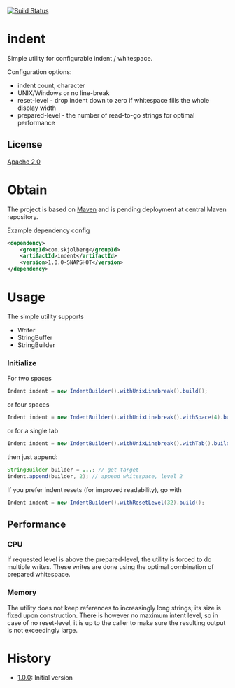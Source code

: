 [![Build Status](https://travis-ci.org/skjolber/indent.svg?branch=master)](https://travis-ci.org/skjolber/indent)

# indent
Simple utility for configurable indent / whitespace.

Configuration options:

 * indent count, character
 * UNIX/Windows or no line-break
 * reset-level - drop indent down to zero if whitespace fills the whole display width
 * prepared-level - the number of read-to-go strings for optimal performance

## License
[Apache 2.0]

# Obtain
The project is based on [Maven] and is pending deployment at central Maven repository.

Example dependency config

```xml
<dependency>
    <groupId>com.skjolberg</groupId>
    <artifactId>indent</artifactId>
    <version>1.0.0-SNAPSHOT</version>
</dependency>
```

# Usage
The simple utility supports

 * Writer
 * StringBuffer
 * StringBuilder

### Initialize

For two spaces
```java
Indent indent = new IndentBuilder().withUnixLinebreak().build();
```

or four spaces
```java
Indent indent = new IndentBuilder().withUnixLinebreak().withSpace(4).build();
```
or for a single tab

```java
Indent indent = new IndentBuilder().withUnixLinebreak().withTab().build();
```

then just append:

```java
StringBuilder builder = ...; // get target
indent.append(builder, 2); // append whitespace, level 2
```

If you prefer indent resets (for improved readability), go with

```java
Indent indent = new IndentBuilder().withResetLevel(32).build();
```

## Performance

### CPU
If requested level is above the prepared-level, the utility is forced to do multiple writes. These writes are done using the optimal combination of prepared whitespace.

### Memory
The utility does not keep references to increasingly long strings; its size is fixed upon construction. There is however no maximum intent level, so in case of no reset-level, it is up to the caller to make sure the resulting output is not exceedingly large.

# History

 - [1.0.0]: Initial version

[Apache 2.0]:          	http://www.apache.org/licenses/LICENSE-2.0.html
[issue-tracker]:       	https://github.com/skjolber/indent/issues
[Maven]:                http://maven.apache.org/
[1.0.0]:				https://github.com/skjolber/indent/releases/tag/indent-1.0.0
